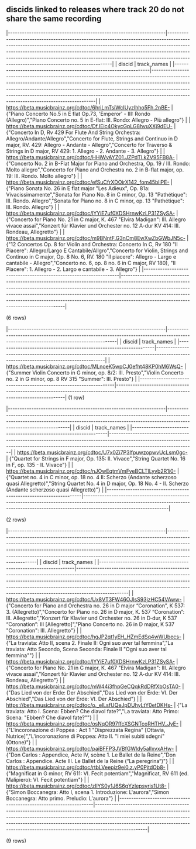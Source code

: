 ## discids linked to releases where track 20 do not share the same recording

|-------------------------------------------------------------------|------------------------------------------------------------------------------------------------------------------------------------------------------------------------------------------------------------------------------------------------------------------------------------------------------------------------------------------------------------------------------|
|                              discid                               |                                                                                                                                                                                 track_names                                                                                                                                                                                  |
|-------------------------------------------------------------------|------------------------------------------------------------------------------------------------------------------------------------------------------------------------------------------------------------------------------------------------------------------------------------------------------------------------------------------------------------------------------|
| <https://beta.musicbrainz.org/cdtoc/6hriLmTsiWcIUyzlhho5Fh.2nBE-> | {"Piano Concerto No.5 in E flat Op.73, 'Emperor' - III: Rondo (Allegro)","Piano Concerto no. 5 in E-flat: III. Rondo: Allegro - Più allegro"}                                                                                                                                                                                                                                |
| <https://beta.musicbrainz.org/cdtoc/Df.IEic4OkycGpLG8hvuXXj9dEU-> | {"Concerto In D, Rv 429 For Flute And String Orchestra: Allegro/Andante/Allegro","Concerto for Flute, Strings and Continuo in D major, RV. 429: Allegro - Andante - Allegro","Concerto for Traverso & Strings in D major, RV 429: 1. Allegro - 2. Andante - 3. Allegro"}                                                                                                     |
| <https://beta.musicbrainz.org/cdtoc/HHiWvAYZ01.JZPdTl.kZV95FB8A-> | {"Concerto No. 2 in B-Flat Major for Piano and Orchestra, Op. 19 / III. Rondo: Molto allegro","Concerto for Piano and Orchestra no. 2 in B-flat major, op. 19: III. Rondo. Molto allegro"}                                                                                                                                                                                   |
| <https://beta.musicbrainz.org/cdtoc/efSuCfrXDOirX142_fom45bliPE-> | {"Piano Sonata No. 26 in E flat major \"Les Adieux\", Op. 81a: Vivacissimamente","Sonata for Piano No. 8 in C minor, Op. 13 \"Pathétique\": III. Rondo. Allegro","Sonata for Piano no. 8 in C minor, op. 13 \"Pathétique\": III. Rondo. Allegro"}                                                                                                                            |
| <https://beta.musicbrainz.org/cdtoc/lYYiE7uf0XDSHrnwKzLP31ZSySA-> | {"Concerto for Piano No. 21 in C major, K. 467 \"Elvira Madigan\": III. Allegro vivace assai","Konzert für Klavier und Orchester no. 12 A-dur KV 414: III. Rondeau, Allegretto"}                                                                                                                                                                                             |
| <https://beta.musicbrainz.org/cdtoc/m9BNntF.G3nCm8EwXwZbGWbJN5c-> | {"12 Concertos Op. 8 for Violin and Orchestra: Concerto In C, Rv 180 \"Il Piacere\": Allegro/Largo E Cantabile/Allgro","Concerto for Violin, Strings and Continuo in C major, Op. 8 No. 6, RV. 180 \"Il piacere\": Allegro - Largo e cantabile - Allegro","Concerto no. 6, op. 8 no. 6 in C major, RV 180), \"Il Piacere\": 1. Allegro - 2. Largo e cantabile - 3. Allegro"} |
|-------------------------------------------------------------------|------------------------------------------------------------------------------------------------------------------------------------------------------------------------------------------------------------------------------------------------------------------------------------------------------------------------------------------------------------------------------|

(6 rows)

|-------------------------------------------------------------------|--------------------------------------------------------------------------------------------------------------------------------------|
|                              discid                               |                                                             track_names                                                              |
|-------------------------------------------------------------------|--------------------------------------------------------------------------------------------------------------------------------------|
| <https://beta.musicbrainz.org/cdtoc/MLnoeK5wpCJ0efht48KP0hM6WsQ-> | {"Summer Violin Concerto in G minor, op. 8/2: III. Presto","Violin Concerto no. 2 in G minor, op. 8 RV 315 \"Summer\": III. Presto"} |
|-------------------------------------------------------------------|--------------------------------------------------------------------------------------------------------------------------------------|
(1 row)

|-------------------------------------------------------------------|------------------------------------------------------------------------------------------------------------------------------------------------------------------------------------------------|
|                              discid                               |                                                                                          track_names                                                                                           |
|-------------------------------------------------------------------|------------------------------------------------------------------------------------------------------------------------------------------------------------------------------------------------|
| <https://beta.musicbrainz.org/cdtoc/U7x0Zi7P3IfpuwzopwvUcLsm0gc-> | {"Quartet for Strings in F major, Op. 135: II. Vivace","String Quartet No. 16 in F, op. 135 - II. Vivace"}                                                                                     |
| <https://beta.musicbrainz.org/cdtoc/nJOwEqtmVmFveBCLTILyvb2R1i0-> | {"Quartet no. 4 in C minor, op. 18 no. 4 II: Scherzo (Andante scherzoso quasi Allegretto)","String Quartet No. 4 in D major, Op. 18 No. 4 - II. Scherzo (Andante scherzoso quasi Allegretto)"} |
|-------------------------------------------------------------------|------------------------------------------------------------------------------------------------------------------------------------------------------------------------------------------------|

(2 rows)

|-------------------------------------------------------------------|----------------------------------------------------------------------------------------------------------------------------------------------------------------------------------------------------------------------------------------------------------------------------------------------------------------------------------------------|
|                              discid                               |                                                                                                                                                                 track_names                                                                                                                                                                  |
|-------------------------------------------------------------------|----------------------------------------------------------------------------------------------------------------------------------------------------------------------------------------------------------------------------------------------------------------------------------------------------------------------------------------------|
| <https://beta.musicbrainz.org/cdtoc/Ux8VT3FW46OJlsS93jzHC54VAww-> | {"Concerto for Piano and Orchestra no. 26 in D major “Coronation”, K 537: 3. (Allegretto)","Concerto for Piano no. 26 in D major, K. 537 “Coronation”: III. Allegretto","Konzert für Klavier und Orchester no. 26 in D‐dur, K 537 “Coronation”: III [Allegretto]","Piano Concerto no. 26 in D major, K 537 \"Coronation\": III. Allegretto"} |
| <https://beta.musicbrainz.org/cdtoc/hgJP2qt1yEH_HZmEdSq4wWUbecs-> | {"La traviata: Atto II, scena 2. Finale II: Ogni suo aver tal femmina","La traviata: Atto Secondo, Scena Seconda: Finale II \"Ogni suo aver tal femmina\""}                                                                                                                                                                                  |
| <https://beta.musicbrainz.org/cdtoc/lYYiE7uf0XDSHrnwKzLP31ZSySA-> | {"Concerto for Piano No. 21 in C major, K. 467 \"Elvira Madigan\": III. Allegro vivace assai","Konzert für Klavier und Orchester no. 12 A-dur KV 414: III. Rondeau, Allegretto"}                                                                                                                                                             |
| <https://beta.musicbrainz.org/cdtoc/mW44i3fhpGeCQqkRdDRfXbOsTA0-> | {"Das Lied von der Erde: Der Abschied","Das Lied von der Erde: VI. Der Abschied","Das Lied von der Erde: VI. Der Abschied"}                                                                                                                                                                                                                  |
| <https://beta.musicbrainz.org/cdtoc/o._elLsfUQeJpDUhyLtY0etDKHs-> | {"La traviata: Atto I. Scena: Ebben? Che diavol fate?","La traviata: Atto Primo: Scena: \"Ebben? Che diavol fate?\""}                                                                                                                                                                                                                        |
| <https://beta.musicbrainz.org/cdtoc/osNqOR97ffcXSGNTcoRHTHV_JyE-> | {"L'incoronazione di Poppea : Act 1 \"Disprezzata Regina\" [Ottavia, Nutrice]","L'incoronazione di Poppea: Atto II. \"I miei subiti sdegni\" (Ottone)"}                                                                                                                                                                                      |
| <https://beta.musicbrainz.org/cdtoc/paiBFFP3JVBfGWldy5alIxvxAHw-> | {"Don Carlos : Appendice, Acte IV, scène 1. Le Ballet de la Reine","Don Carlos : Appendice. Acte III. Le Ballet de la Reine (“La peregrina“)"}                                                                                                                                                                                               |
| <https://beta.musicbrainz.org/cdtoc/rtbLVeepiz9ei0.z.yP0PjtdOb8-> | {"Magnificat in G minor, RV 611: VI. Fecit potentiam","Magnificat, RV 611 (ed. Malipiero): VI. Fecit potentiam"}                                                                                                                                                                                                                             |
| <https://beta.musicbrainz.org/cdtoc/zIlYS0y1J6S6gYzIepsyris1Ut8-> | {"Simon Boccanegra: Atto I, scena 1. Introduzione: L'aurora","Simon Boccanegra: Atto primo. Preludio: L'aurora"}                                                                                                                                                                                                                             |
|-------------------------------------------------------------------|----------------------------------------------------------------------------------------------------------------------------------------------------------------------------------------------------------------------------------------------------------------------------------------------------------------------------------------------|

(9 rows)


